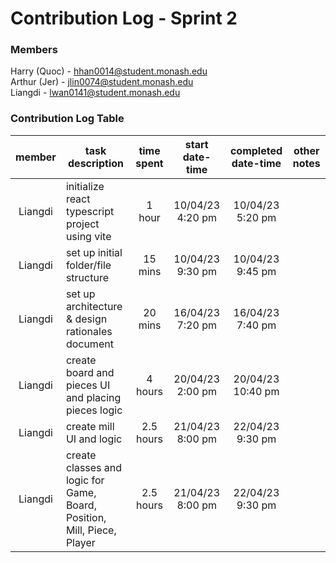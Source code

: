 # Contribution Log - Sprint 2

### Members
Harry (Quoc) - hhan0014@student.monash.edu\
Arthur (Jer) - jlin0074@student.monash.edu\
Liangdi - lwan0141@student.monash.edu

### Contribution Log Table
| member | task description | time spent | start date-time | completed date-time | other notes |
|:------:|------------------|:----------:|:---------------:|:-------------------:|-------------|
| Liangdi | initialize react typescript project using vite | 1 hour | 10/04/23 4:20 pm | 10/04/23 5:20 pm |  |
| Liangdi | set up initial folder/file structure | 15 mins | 10/04/23 9:30 pm | 10/04/23 9:45 pm |  |
| Liangdi | set up architecture & design rationales document | 20 mins | 16/04/23 7:20 pm | 16/04/23 7:40 pm |  |
| Liangdi | create board and pieces UI and placing pieces logic | 4 hours | 20/04/23 2:00 pm | 20/04/23 10:40 pm |  |
| Liangdi | create mill UI and logic | 2.5 hours | 21/04/23 8:00 pm | 22/04/23 9:30 pm |  |
| Liangdi | create classes and logic for Game, Board, Position, Mill, Piece, Player | 2.5 hours | 21/04/23 8:00 pm | 22/04/23 9:30 pm |  |
